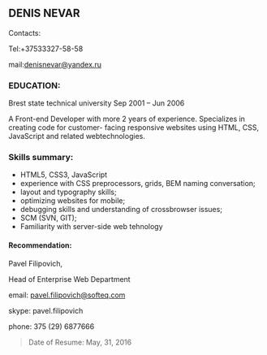 ## DENIS NEVAR


Contacts:

Tel:+37533327-58-58 

mail:denisnevar@yandex.ru

### EDUCATION:
Brest state technical university 
Sep 2001 – Jun 2006 



A Front-end Developer with more 2 years of experience. Specializes in creating code for customer-
facing responsive websites using HTML, CSS, JavaScript and related webtechnologies.

### Skills summary:
- HTML5, CSS3, JavaScript
- experience with CSS preprocessors, grids, BEM naming conversation;
- layout and typography skills;
- optimizing websites for mobile;
- debugging skills and understanding of crossbrowser issues;
- SCM (SVN, GIT);
- Familiarity with server-side web tehnology


#### Recommendation:

Pavel Filipovich, 

Head of Enterprise Web Department 

email: pavel.filipovich@softeq.com 

skype: pavel.filipovich 

phone: 375 (29) 6877666 



> Date of Resume: May, 31, 2016 
